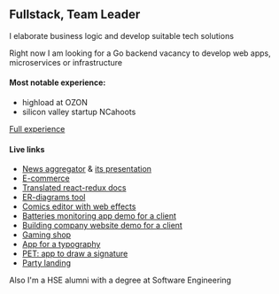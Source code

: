 ## Fullstack, Team Leader

I elaborate business logic and develop suitable tech solutions

Right now I am looking for a Go backend vacancy to develop web apps, microservices or infrastructure

#### Most notable experience:
- highload at OZON
- silicon valley startup NCahoots

[Full experience](https://mskkote.notion.site/434edeb08f4241cda7707167f515bdeb)

#### Live links
- [News aggregator](https://prospero-frontend.vercel.app/) & [its presentation](https://docs.google.com/presentation/d/1Bf1buvysz6EXau49VU4OVc9WsHxTpLiuMK-fB1dabtc/edit?usp=sharing)
- [E-commerce](https://www.flyboots.store/)
- [Translated react-redux docs](https://ru.react-redux.js.org/)
- [ER-diagrams tool](https://lightning-mskkote.vercel.app/)
- [Comics editor with web effects](https://effects.vercel.app/)
- [Batteries monitoring app demo for a client](https://mew2-ultra.web.app/)
- [Building company website demo for a client](https://legionmain80175.gatsbyjs.io/)
- [Gaming shop](https://skinmainers.vercel.app/about)
- [App for a typography](https://typography.gatsbyjs.io/)
- [PET: app to draw a signature](https://sign-app-mu.vercel.app/)
- [Party landing](https://party30770.gatsbyjs.io/)

Also I'm a HSE alumni with a degree at Software Engineering
